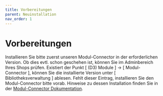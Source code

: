 ```yaml
---
title: Vorbereitungen
parent: Neuinstallation
nav_order: 1
---
```


# Vorbereitungen

Installieren Sie bitte zuerst unseren Modul-Connector in der erforderlichen Version. Ob dies evtl. schon geschehen ist, können Sie im Adminbereich Ihres Shops prüfen. 
Existiert der Punkt [ (D3) Module ] -> [ Modul-Connector ], können Sie die installierte Version unter [ Bibliotheksverwaltung ] ablesen. 
Fehlt dieser Eintrag, installieren Sie den Modul-Connector bitte vorab. Hinweise zu dessen Installation finden Sie in der [Modul-Connector Dokumentation](https://docs.oxidmodule.com/Modul_Connector/).